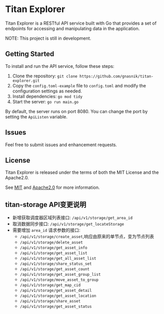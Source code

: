 # Titan Explorer
Titan Explorer is a RESTful API service built with Go that provides a set of endpoints for accessing and manipulating data in the application.

NOTE: This project is still in development.

## Getting Started
To install and run the API service, follow these steps:

1. Clone the repository: `git clone https://github.com/gnasnik/titan-explorer.git`
2. Copy the `config.toml-example` file to `config.toml` and modify the configuration settings as needed.
3. Install dependencies: `go mod tidy`
4. Start the server: `go run main.go`

By default, the server runs on port 8080. You can change the port by setting the `ApiListen` variable.


## Issues
Feel free to submit issues and enhancement requests.

## License
Titan Explorer is released under the terms of both the MIT License and the Apache2.0.

See [MIT](LICENSE-MIT) and [Apache2.0](LICENSE-APACHE) for more information.

## titan-storage API变更说明
+ 新增获取调度器区域列表接口: `/api/v1/storage/get_area_id`
+ 取消数据同步接口: `/api/v1/storage/get_locateStorage`
+ 需要增加 `area_id` 请求参数的接口:
  - `/api/v1/storage/create_asset`,响应由原来的单节点，变为节点列表
  - `/api/v1/storage/delete_asset`
  - `/api/v1/storage/get_asset_info`
  - `/api/v1/storage/get_asset_list`
  - `/api/v1/storage/get_all_asset_list`
  - `/api/v1/storage/share_status_set`
  - `/api/v1/storage/get_asset_count`
  - `/api/v1/storage/get_asset_group_list`
  - `/api/v1/storage/move_asset_to_group`
  - `/api/v1/storage/get_map_cid`
  - `/api/v1/storage/get_asset_detail`
  - `/api/v1/storage/get_asset_location`
  - `/api/v1/storage/share_asset`
  - `/api/v1/storage/get_asset_status`
